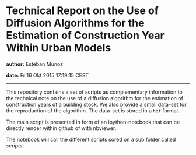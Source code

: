 # Technical Report on the Use of Diffusion Algorithms for the Estimation of Construction Year Within Urban Models

**author:** Esteban Munoz

**date:**   Fr 16 Okt 2015 17:19:15 CEST

----------

This repository contains a set of scripts as complementary information to the
technical note on the use of a diffusion algorithm for the estimation of
construction years of a building stock. We also provide a small data-set for
the reproduction of the algorithm. The data-set is stored in a `hdf` format.

The main script is presented in form of an ipython-notebook that can be
directly render within github of with nbviewer.

The notebook will call the different scripts sored on a sub folder called
*scripts*.
